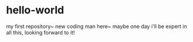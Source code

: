 # hello-world
my first repository~
new coding man here~
maybe one day i'll be expert in all this, looking forward to it!
